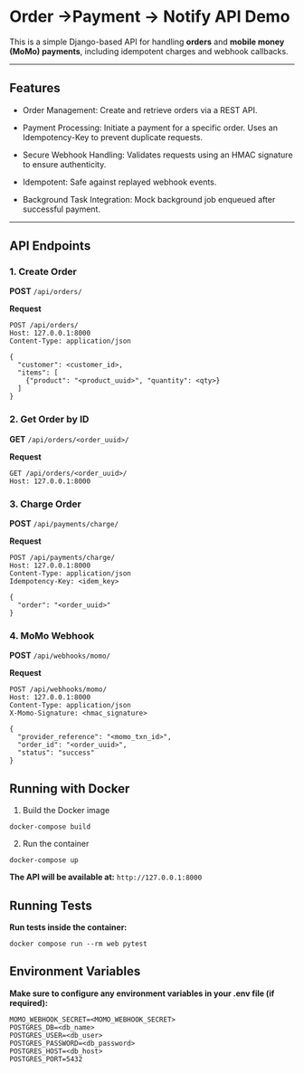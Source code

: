 # Order ->Payment -> Notify API Demo

This is a simple Django-based API for handling **orders** and **mobile money (MoMo) payments**, including idempotent charges and webhook callbacks.

---

## Features


- Order Management: Create and retrieve orders via a REST API.

- Payment Processing: Initiate a payment for a specific order. Uses an Idempotency-Key to prevent duplicate requests.

- Secure Webhook Handling: Validates requests using an HMAC signature to ensure authenticity.

- Idempotent: Safe against replayed webhook events.

- Background Task Integration: Mock background job enqueued after successful payment.

---

## API Endpoints

### 1. Create Order
**POST** `/api/orders/`

**Request**
```http
POST /api/orders/
Host: 127.0.0.1:8000
Content-Type: application/json

{
  "customer": <customer_id>,
  "items": [
    {"product": "<product_uuid>", "quantity": <qty>}
  ]
}
```

### 2. Get Order by ID
**GET** `/api/orders/<order_uuid>/`

**Request**

```http
GET /api/orders/<order_uuid>/
Host: 127.0.0.1:8000

```
### 3. Charge Order
**POST** `/api/payments/charge/`
 
**Request**

```http
POST /api/payments/charge/
Host: 127.0.0.1:8000
Content-Type: application/json
Idempotency-Key: <idem_key>

{
  "order": "<order_uuid>"
}
```

### 4. MoMo Webhook
**POST** `/api/webhooks/momo/`

**Request**

```http
POST /api/webhooks/momo/
Host: 127.0.0.1:8000
Content-Type: application/json
X-Momo-Signature: <hmac_signature>

{
  "provider_reference": "<momo_txn_id>",
  "order_id": "<order_uuid>",
  "status": "success"
}
```

## Running with Docker
1. Build the Docker image 
```
docker-compose build
```

2. Run the container 
```
docker-compose up
```

**The API will be available at:**
 `http://127.0.0.1:8000`

## Running Tests
**Run tests inside the container:**

 ```
 docker compose run --rm web pytest
 ```

## Environment Variables

**Make sure to configure any environment variables in your .env file (if required):**
```
MOMO_WEBHOOK_SECRET=<MOMO_WEBHOOK_SECRET>
POSTGRES_DB=<db_name>
POSTGRES_USER=<db_user>
POSTGRES_PASSWORD=<db_password>
POSTGRES_HOST=<db_host>
POSTGRES_PORT=5432
```









